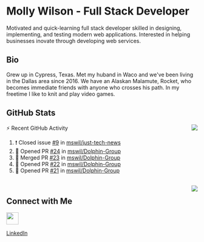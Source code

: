 # Molly Wilson - Full Stack Developer
Motivated and quick-learning full stack developer skilled in designing, implementing, and testing modern web applications. Interested in helping businesses inovate through developing web services.

## Bio
Grew up in Cypress, Texas. Met my huband in Waco and we've been living in the Dallas area since 2016. We have an Alaskan Malamute, Rocket, who becomes immediate friends with anyone who crosses his path. In my freetime I like to knit and play video games. 

## GitHub Stats

<img align="right" src="https://github-readme-stats.vercel.app/api?username=mswil&show_icons=true&theme=tokyonight"/>

⚡ Recent GitHub Activity
<!--START_SECTION:activity-->
1. ❗️ Closed issue [#9](https://github.com/mswil/just-tech-news/issues/9) in [mswil/just-tech-news](https://github.com/mswil/just-tech-news)
2. 💪 Opened PR [#24](https://github.com/mswil/Dolphin-Group/pull/24) in [mswil/Dolphin-Group](https://github.com/mswil/Dolphin-Group)
3. 🎉 Merged PR [#23](https://github.com/mswil/Dolphin-Group/pull/23) in [mswil/Dolphin-Group](https://github.com/mswil/Dolphin-Group)
4. 💪 Opened PR [#22](https://github.com/mswil/Dolphin-Group/pull/22) in [mswil/Dolphin-Group](https://github.com/mswil/Dolphin-Group)
5. 💪 Opened PR [#21](https://github.com/mswil/Dolphin-Group/pull/21) in [mswil/Dolphin-Group](https://github.com/mswil/Dolphin-Group)
<!--END_SECTION:activity-->

<br>

<img align="right" src="https://github-readme-stats.vercel.app/api/top-langs/?username=mswil&layout=compact&theme=tokyonight"/>

## Connect with Me

<img height="32" width="32" src="https://cdn.jsdelivr.net/npm/simple-icons@v5/icons/linkedin.svg" href="https://www.linkedin.com/in/molly-wilson-b55589206/"/>

[LinkedIn](https://www.linkedin.com/in/molly-wilson-b55589206/)
